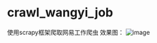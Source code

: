 # crawl_wangyi_job
使用scrapy框架爬取网易工作爬虫
效果图：
![image](https://user-images.githubusercontent.com/124339298/221113645-3c9f02f6-0a5d-450d-8b03-b08bccc2ff08.png)

